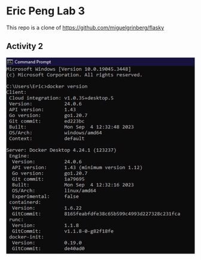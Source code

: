 # Eric Peng Lab 3

This repo is a clone of https://github.com/miguelgrinberg/flasky

## Activity 2
![Activity 2](/screenshots/Lab3Activity2.png)
